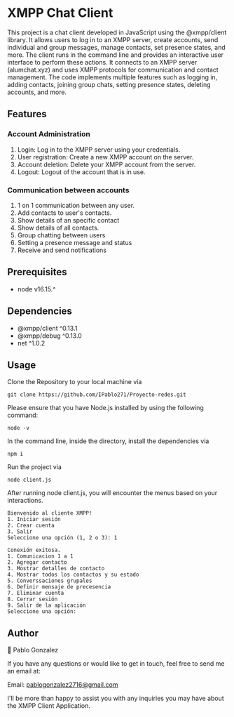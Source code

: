 # XMPP Chat Client
This project is a chat client developed in JavaScript using the @xmpp/client library. It allows users to log in to an XMPP server, create accounts, send individual and group messages, manage contacts, set presence states, and more. The client runs in the command line and provides an interactive user interface to perform these actions. It connects to an XMPP server (alumchat.xyz) and uses XMPP protocols for communication and contact management. The code implements multiple features such as logging in, adding contacts, joining group chats, setting presence states, deleting accounts, and more.

## Features
### Account Administration
1. Login: Log in to the XMPP server using your credentials.
2. User registration: Create a new XMPP account on the server.
3. Account deletion: Delete your XMPP account from the server.
4. Logout: Logout of the account that is in use.

### Communication between accounts
1. 1 on 1 communication between any user.
2. Add contacts to user's contacts.
3. Show details of an specific contact
4. Show details of all contacts.
5. Group chatting between users
6. Setting a presence message and status
7. Receive and send notifications

## Prerequisites
- node v16.15.^
## Dependencies
- @xmpp/client ^0.13.1
- @xmpp/debug ^0.13.0
- net ^1.0.2

## Usage

Clone the Repository to your local machine via
```
git clone https://github.com/IPablo271/Proyecto-redes.git
```
Please ensure that you have Node.js installed by using the following command:
```
node -v
```
In the command line, inside the directory, install the dependencies via
```
npm i
```
Run the project via

```
node client.js
```

After running node client.js, you will encounter the menus based on your interactions.

```
Bienvenido al cliente XMPP!
1. Iniciar sesión
2. Crear cuenta
3. Salir
Seleccione una opción (1, 2 o 3): 1

```
```
Conexión exitosa.
1. Comunicacion 1 a 1
2. Agregar contacto
3. Mostrar detalles de contacto
4. Mostrar todos los contactos y su estado
5. Converssaciones grupales
6. Definir mensaje de precesencia
7. Eliminar cuenta
8. Cerrar sesión
9. Salir de la aplicación
Seleccione una opción:
```

## Author
👤 Pablo Gonzalez

If you have any questions or would like to get in touch, feel free to send me an email at:

Email: pablogonzalez2716@gmail.com

I'll be more than happy to assist you with any inquiries you may have about the XMPP Client Application.
